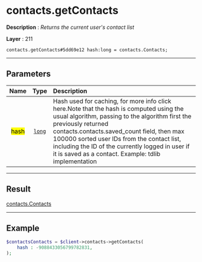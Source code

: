 # contacts.getContacts

**Description** : *Returns the current user's contact list*

**Layer** : 211

```tl
contacts.getContacts#5dd69e12 hash:long = contacts.Contacts;
```

---

## Parameters

| Name | Type | Description |
| :---: | :---: | :--- |
| <mark>hash</mark> | [`long`](type/long) | Hash used for caching, for more info click here.Note that the hash is computed using the usual algorithm, passing to the algorithm first the previously returned contacts.contacts.saved_count field, then max 100000 sorted user IDs from the contact list, including the ID of the currently logged in user if it is saved as a contact. Example: tdlib implementation |

---

## Result

[contacts.Contacts](type/contacts.Contacts)

---

## Example

```php
$contactsContacts = $client->contacts->getContacts(
	hash : -9088433056799782831,
);
```